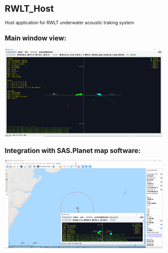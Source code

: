 # RWLT_Host
Host application for RWLT underwater acoustic traking system

## Main window view:
![RWLT Host main window](/Pics/screen1.png)

## Integration with SAS.Planet map software:
![SAS.Planet integration](/Pics/screen2.png)
